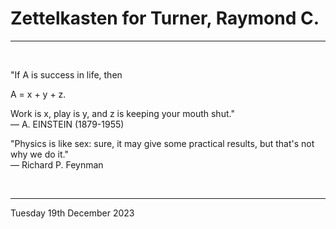 # Zettelkasten for Turner, Raymond C.

---

</br>

"If A is success in life, then

A = x + y + z.

Work is x, play is y, and z is keeping your mouth shut."\
  ― A. EINSTEIN
    (1879-1955)

"Physics is like sex: sure, it may give some practical results, but that's not why we do it."\
  ― Richard P. Feynman

</br>

---
Tuesday 19th December 2023
